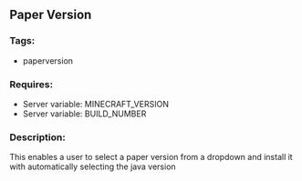 ## Paper Version

### Tags:
- paperversion

### Requires:

- Server variable: MINECRAFT_VERSION
- Server variable: BUILD_NUMBER

### Description:
This enables a user to select a paper version from a dropdown and install it with automatically selecting the java version